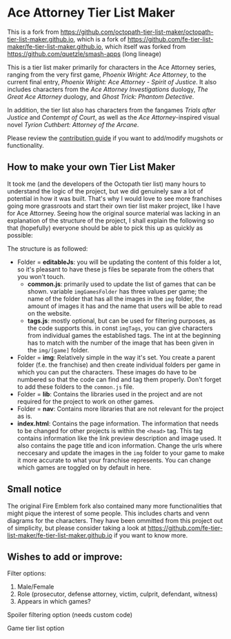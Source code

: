 # Ace Attorney Tier List Maker

This is a fork from https://github.com/octopath-tier-list-maker/octopath-tier-list-maker.github.io, which is a fork of https://github.com/fe-tier-list-maker/fe-tier-list-maker.github.io, which itself was forked from https://github.com/quetzle/smash-apps (long lineage)

This is a tier list maker primarily for characters in the Ace Attorney series, ranging from the very first game, *Phoenix Wright: Ace Attorney*, to the current final entry, *Phoenix Wright: Ace Attorney - Spirit of Justice*. It also includes characters from the *Ace Attorney Investigations* duology, *The Great Ace Attorney* duology, and *Ghost Trick: Phantom Detective*.

In addition, the tier list also has characters from the fangames *Trials after Justice* and *Contempt of Court*, as well as the *Ace Attorney*-inspired visual novel *Tyrion Cuthbert: Attorney of the Arcane*.

Please review the [contribution guide](https://github.com/aa-tier-list-maker/aa-tier-list-maker.github.io/blob/master/CONTRIBUTING.md) if you want to add/modify mugshots or functionality.

## How to make your own Tier List Maker

It took me (and the developers of the Octopath tier list) many hours to understand the logic of the project, but we did genuinely saw a lot of potential in how it was built. That's why I would love to see more franchises going more grassroots and start their own tier list maker project, like I have for Ace Attorney. Seeing how the original source material was lacking in an explanation of the structure of the project, I shall explain the following so that (hopefully) everyone should be able to pick this up as quickly as possible:

The structure is as followed:
- Folder = **editableJs**: you will be updating the content of this folder a lot, so it's pleasant to have these js files be separate from the others that you won't touch.
    - **common.js**: primarily used to update the list of games that can be shown. variable ``imgGamesFolder`` has three values per game; the name of the folder that has all the images in the ``img`` folder, the amount of images it has and the name that users will be able to read on the website.
    - **tags.js**: mostly optional, but can be used for filtering purposes, as the code supports this. in const ``imgTags``, you can give characters from individual games the established tags. The int at the beginning has to match with the number of the image that has been given in the ``img/[game]`` folder.
- Folder = **img**: Relatively simple in the way it's set. You create a parent folder (f.e. the franchise) and then create individual folders per game in which you can put the characters. These images do have to be numbered so that the code can find and tag them properly. Don't forget to add these folders to the ``common.js`` file.
- Folder = **lib**: Contains the libraries used in the project and are not required for the project to work on other games.
- Folder = **nav**: Contains more libraries that are not relevant for the project as is.
- **index.html**: Contains the page information. The information that needs to be changed for other projects is within the ``<head>`` tag. This tag contains information like the link preview description and image used. It also contains the page title and icon information. Change the urls where neccesary and update the images in the ``img`` folder to your game to make it more accurate to what your franchise represents. You can change which games are toggled on by default in here.

## Small notice
The original Fire Emblem fork also contained many more functionalities that might pique the interest of some people. This includes charts and venn diagrams for the characters. They have been ommitted from this project out of simplicity, but please consider taking a look at https://github.com/fe-tier-list-maker/fe-tier-list-maker.github.io if you want to know more.

## Wishes to add or improve:
Filter options:
1. Male/Female
2. Role (prosecutor, defense attorney, victim, culprit, defendant, witness)
3. Appears in which games?

Spoiler filtering option (needs custom code)

Game tier list option
